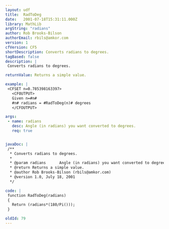 ```yaml
---
layout: udf
title:  RadToDeg
date:   2001-07-18T15:31:11.000Z
library: MathLib
argString: "radians"
author: Rob Brooks-Bilson
authorEmail: rbils@amkor.com
version: 1
cfVersion: CF5
shortDescription: Converts radians to degrees.
tagBased: false
description: |
 Converts radians to degrees.

returnValue: Returns a simple value.

example: |
 <CFSET n=0.785398163397>
   <CFOUTPUT>
   Given n=#n#
   #n# radians = #RadToDeg(n)# degrees
   </CFOUTPUT>

args:
 - name: radians
   desc: Angle (in radians) you want converted to degrees.
   req: true


javaDoc: |
 /**
  * Converts radians to degrees.
  * 
  * @param radians      Angle (in radians) you want converted to degrees. 
  * @return Returns a simple value. 
  * @author Rob Brooks-Bilson (rbils@amkor.com) 
  * @version 1.0, July 18, 2001 
  */

code: |
 function RadToDeg(radians)
 {
   Return (radians*(180/Pi()));
 }

oldId: 79
---
```


